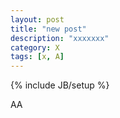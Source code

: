 ```yaml
---
layout: post
title: "new post"
description: "xxxxxxx"
category: X
tags: [x, A]
---
```

{% include JB/setup %}

AA
